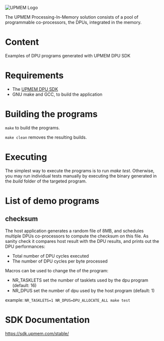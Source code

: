 ![UPMEM Logo](https://www.upmem.com/wp-content/uploads/2018/05/Logo-original-wesbite.png)

The UPMEM Processing-In-Memory solution consists of a pool of programmable co-processors, the DPUs, integrated in the memory.

# Content
Examples of DPU programs generated with UPMEM DPU SDK

# Requirements

 * The [UPMEM DPU SDK](https://sdk.upmem.com/)
 * GNU make and GCC, to build the application

# Building the programs

`make` to build the programs.

`make clean` removes the resulting builds.

# Executing

The simplest way to execute the programs is to run *make test*.
Otherwise, you may run individual tests manually by executing the binary generated in the *build* folder of the targeted program.

# List of demo programs

## checksum

The host application generates a random file of 8MB, and schedules multiple DPUs co-processors to compute the checksum on this file.
As sanity check it compares host result with the DPU results, and prints out the DPU performances:
* Total number of DPU cycles executed
* The number of DPU cycles per byte processed

Macros can be used to change the of the program:
* NR_TASKLETS set the number of tasklets used by the dpu program (default: 16)
* NR_DPUS set the number of dpu used by the host program (default: 1)

example: `NR_TASKLETS=1 NR_DPUS=DPU_ALLOCATE_ALL make test`

# SDK Documentation
https://sdk.upmem.com/stable/
